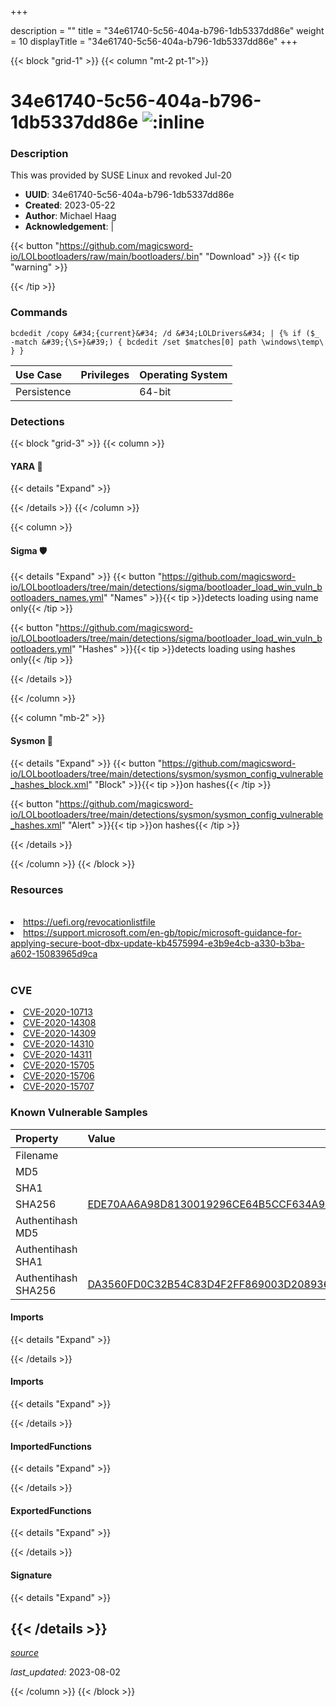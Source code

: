 +++

description = ""
title = "34e61740-5c56-404a-b796-1db5337dd86e"
weight = 10
displayTitle = "34e61740-5c56-404a-b796-1db5337dd86e"
+++


{{< block "grid-1" >}}
{{< column "mt-2 pt-1">}}


# 34e61740-5c56-404a-b796-1db5337dd86e ![:inline](/images/twitter_verified.png) 


### Description

This was provided by SUSE Linux and revoked Jul-20
- **UUID**: 34e61740-5c56-404a-b796-1db5337dd86e
- **Created**: 2023-05-22
- **Author**: Michael Haag
- **Acknowledgement**:  | [](https://twitter.com/)

{{< button "https://github.com/magicsword-io/LOLbootloaders/raw/main/bootloaders/.bin" "Download" >}}
{{< tip "warning" >}}

{{< /tip >}}

### Commands

```
bcdedit /copy &#34;{current}&#34; /d &#34;LOLDrivers&#34; | {% if ($_ -match &#39;{\S+}&#39;) { bcdedit /set $matches[0] path \windows\temp\ } }
```


| Use Case | Privileges | Operating System | 
|:---- | ---- | ---- |
| Persistence |  | 64-bit |



### Detections


{{< block "grid-3" >}}
{{< column >}}
#### YARA 🏹
{{< details "Expand" >}}

{{< /details >}}
{{< /column >}}



{{< column >}}

#### Sigma 🛡️
{{< details "Expand" >}}
{{< button "https://github.com/magicsword-io/LOLbootloaders/tree/main/detections/sigma/bootloader_load_win_vuln_bootloaders_names.yml" "Names" >}}{{< tip >}}detects loading using name only{{< /tip >}} 


{{< button "https://github.com/magicsword-io/LOLbootloaders/tree/main/detections/sigma/bootloader_load_win_vuln_bootloaders.yml" "Hashes" >}}{{< tip >}}detects loading using hashes only{{< /tip >}} 

{{< /details >}}

{{< /column >}}


{{< column "mb-2" >}}

#### Sysmon 🔎
{{< details "Expand" >}}
{{< button "https://github.com/magicsword-io/LOLbootloaders/tree/main/detections/sysmon/sysmon_config_vulnerable_hashes_block.xml" "Block" >}}{{< tip >}}on hashes{{< /tip >}} 

{{< button "https://github.com/magicsword-io/LOLbootloaders/tree/main/detections/sysmon/sysmon_config_vulnerable_hashes.xml" "Alert" >}}{{< tip >}}on hashes{{< /tip >}} 

{{< /details >}}

{{< /column >}}
{{< /block >}}


### Resources
<br>
<li><a href="https://uefi.org/revocationlistfile">https://uefi.org/revocationlistfile</a></li>
<li><a href="https://support.microsoft.com/en-gb/topic/microsoft-guidance-for-applying-secure-boot-dbx-update-kb4575994-e3b9e4cb-a330-b3ba-a602-15083965d9ca">https://support.microsoft.com/en-gb/topic/microsoft-guidance-for-applying-secure-boot-dbx-update-kb4575994-e3b9e4cb-a330-b3ba-a602-15083965d9ca</a></li>
<br>

### CVE

<li><a href="https://cve.mitre.org/cgi-bin/cvename.cgi?name=CVE-2020-10713">CVE-2020-10713</a></li>
<li><a href="https://cve.mitre.org/cgi-bin/cvename.cgi?name=CVE-2020-14308">CVE-2020-14308</a></li>
<li><a href="https://cve.mitre.org/cgi-bin/cvename.cgi?name=CVE-2020-14309">CVE-2020-14309</a></li>
<li><a href="https://cve.mitre.org/cgi-bin/cvename.cgi?name=CVE-2020-14310">CVE-2020-14310</a></li>
<li><a href="https://cve.mitre.org/cgi-bin/cvename.cgi?name=CVE-2020-14311">CVE-2020-14311</a></li>
<li><a href="https://cve.mitre.org/cgi-bin/cvename.cgi?name=CVE-2020-15705">CVE-2020-15705</a></li>
<li><a href="https://cve.mitre.org/cgi-bin/cvename.cgi?name=CVE-2020-15706">CVE-2020-15706</a></li>
<li><a href="https://cve.mitre.org/cgi-bin/cvename.cgi?name=CVE-2020-15707">CVE-2020-15707</a></li>

### Known Vulnerable Samples

| Property           | Value |
|:-------------------|:------|
| Filename           |  |
| MD5                | [](https://www.virustotal.com/gui/file/) |
| SHA1               | [](https://www.virustotal.com/gui/file/) |
| SHA256             | [EDE70AA6A98D8130019296CE64B5CCF634A997B26401C0E119B96BBF7ACE1C0C](https://www.virustotal.com/gui/file/EDE70AA6A98D8130019296CE64B5CCF634A997B26401C0E119B96BBF7ACE1C0C) |
| Authentihash MD5   | [](https://www.virustotal.com/gui/search/authentihash%253A) |
| Authentihash SHA1  | [](https://www.virustotal.com/gui/search/authentihash%253A) |
| Authentihash SHA256| [DA3560FD0C32B54C83D4F2FF869003D2089369ACF2C89608F8AFA7436BFA4655](https://www.virustotal.com/gui/search/authentihash%253ADA3560FD0C32B54C83D4F2FF869003D2089369ACF2C89608F8AFA7436BFA4655) |


#### Imports
{{< details "Expand" >}}

{{< /details >}}
#### Imports
{{< details "Expand" >}}

{{< /details >}}
#### ImportedFunctions
{{< details "Expand" >}}

{{< /details >}}
#### ExportedFunctions
{{< details "Expand" >}}

{{< /details >}}

#### Signature
{{< details "Expand" >}}

{{< /details >}}
-----



[*source*](https://github.com/magicsword-io/LOLbootloaders/tree/main/yaml/34e61740-5c56-404a-b796-1db5337dd86e.yaml)

*last_updated:* 2023-08-02








{{< /column >}}
{{< /block >}}
